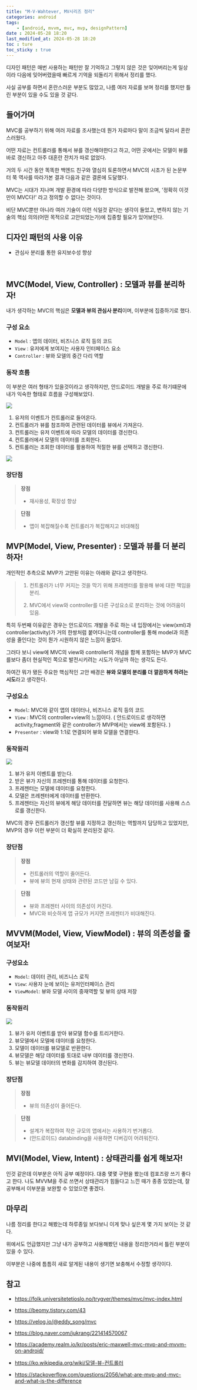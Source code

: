 ```yaml
---
title: "M-V-Wahtever, MV시리즈 정리"
categories: android
tags:
    - [android, mvvm, mvc, mvp, designPattern]
date : 2024-05-28 18:20
last_modified_at: 2024-05-28 18:20
toc : ture
toc_sticky : true
---
```


디자인 패턴은 매번 사용하는 패턴만 잘 기억하고 그렇지 않은 것은 잊어버리는게 일상이라 다음에 잊어버렸을때 빠르게 기억을 되돌리기 위해서 정리를 했다.

사실 공부를 하면서 혼란스러운 부분도 많았고, 나름 여러 자료를 보며 정리를 했지만 틀린 부분이 있을 수도 있을 것 같다.

## 들어가며

MVC를 공부하기 위해 여러 자료를 조사했는데 뭔가 자료마다 말이 조금씩 달라서 혼란스러웠다.

어떤 자료는 컨트롤러를 통해서 뷰를 갱신해야한다고 하고, 어떤 곳에서는 모델이 뷰를 바로 갱신하고 아주 대혼란 잔치가 따로 없었다.

거의 두 시간 동안 똑똑한 백엔드 친구와 열심히 토론하면서 MVC의 시초가 된 논문부터 쭉 역사를 따라가본 결과 다음과 같은 결론에 도달했다.

MVC는 시대가 지나며 개발 환경에 따라 다양한 방식으로 발전해 왔으며, '정확히 이것만이 MVC다!' 라고 정의할 수 없다는 것이다.

비단 MVC뿐만 아니라 여러 기술이 이런 식일것 같다는 생각이 들었고, 변하지 않는 기술의 핵심 의의(어떤 목적으로 고안되었는가)에 집중할 필요가 있어보인다.

## 디자인 패턴의 사용 이유

- 관심사 분리를 통한 유지보수성 향상

<br>

## MVC(Model, View, Controller) : 모델과 뷰를 분리하자!

내가 생각하는 MVC의 핵심은 **모델과 뷰의 관심사 분리**이며, 이부분에 집중하기로 했다.

### 구성 요소

- `Model` : 앱의 데이터, 비즈니스 로직 등의 코드
- `View` : 유저에게 보여지는 사용자 인터페이스 요소
- `Controller` : 뷰와 모델의 중간 다리 역할

### 동작 흐름

이 부분은 여러 형태가 있을것이라고 생각하지만, 안드로이드 개발을 주로 하기떄문에 내가 익숙한 형태로 흐름을 구성해보았다.

![](/assets/image/2024-06-02-16-21-03.png)

1. 유저의 이벤트가 컨트롤러로 들어온다.
2. 컨트롤러가 뷰를 참조하여 관련된 데이터를 뷰에서 가져온다.
3. 컨트롤러는 유저 이벤트에 따라 모델의 데이터를 갱신한다.
4. 컨트롤러에서 모델의 데이터를 조회한다.
5. 컨트롤러는 조회한 데이터를 활용하여 적절한 뷰를 선택하고 갱신한다.

![](/assets/image/2024-05-28-17-05-11.png)

### 장단점

> **장점**
> - 재사용성, 확장성 향상

> **단점**
> - 앱이 복잡해질수록 컨트롤러가 복잡해지고 비대해짐

## MVP(Model, View, Presenter) : 모델과 뷰를 더 분리하자!

개인적인 추측으로 MVP가 고안된 이유는 아래와 같다고 생각한다.

> 1. 컨트롤러가 너무 커지는 것을 막기 위해 프레젠터를 활용해 뷰에 대한 책임을 분리.
> 
> 2. MVC에서 view와 controller를 다른 구성요소로 분리하는 것에 어려움이 있음.

특히 두번째 이유같은 경우는 안드로이드 개발을 주로 하는 내 입장에서는 view(xml)과 controller(activity)가 거의 한쌍처럼 붙어다니는데 controller를 통해 model과 의존성을 줄인다는 것이 뭔가 시원하지 않은 느낌이 들었다.

그러다 보니 view에 MVC의 view와 controller의 개념을 함께 포함하는 MVP가 MVC를보다 좀더 현실적인 쪽으로 발전시키려는 시도가 아닐까 하는 생각도 든다.

하여간 뭐가 됐든 주요한 핵심적인 고안 배경은 **뷰와 모델의 분리를 더 깔끔하게 하려는 시도**라고 생각한다.

### 구성요소

- `Model`: MVC와 같이 앱의 데이터나, 비즈니스 로직 등의 코드
- `View` : MVC의 controller+view의 느낌이다.
    ( 안드로이드로 생각하면 activity,fragment와 같은 controller가 MVP에서는 view에 포함된다. )
- `Presenter` : view와 1:1로 연결되어 뷰와 모델을 연결한다.

<!--![](/assets/image/2024-05-28-17-04-30.png)-->

### 동작원리

![](/assets/image/2024-05-28-17-03-35.png)

1. 뷰가 유저 이벤트를 받는다.
2. 받은 뷰가 자신의 프레젠터를 통해 데이터를 요청한다.
3. 프레젠터는 모델에 데이터를 요청한다.
4. 모델은 프레젠터에게 데이터를 반환한다.
5. 프레젠터는 자신의 뷰에게 해당 데이터를 전달하면 뷰는 해당 데이터를 사용해 스스로를 갱신한다.

MVC의 경우 컨트롤러가 갱신할 뷰를 지정하고 갱신하는 역할까지 담당하고 있었지만, MVP의 경우 이런 부분이 더 확실히 분리된것 같다.

### 장단점

> **장점**
> - 컨트롤러의 역할이 줄어든다.
> - 뷰에 뷰의 현재 상태와 관련된 코드만 남길 수 있다.

> **단점**
> - 뷰와 프레젠터 사이의 의존성이 커진다.
> - MVC와 비슷하게 앱 규모가 커지면 프레젠터가 비대해진다.

## MVVM(Model, View, ViewModel) : 뷰의 의존성을 줄여보자!


### 구성요소

- `Model`: 데이터 관리, 비즈니스 로직
- `View`: 사용자 눈에 보이는 유저인터페이스 관리
- `ViewModel`: 뷰와 모델 사이의 중재역할 및 뷰의 상태 저장

### 동작원리

![](/assets/image/2024-05-28-17-03-04.png)

1. 뷰가 유저 이벤트를 받아 뷰모델 함수를 트리거한다.
2. 뷰모델에서 모델에 데이터를 요청한다.
3. 모델이 데이터를 뷰모델로 반환한다.
4. 뷰모델은 해당 데이터를 토대로 내부 데이터를 갱신한다.
5. 뷰는 뷰모델 데이터의 변화를 감지하여 갱신된다.

### 장단점

> **장점**
> - 뷰의 의존성이 줄어든다.

> **단점**
> - 설계가 복잡하여 작은 규모의 앱에서는 사용하기 번거롭다.
> - (안드로이드) databinding을 사용하면 디버깅이 어려워진다.

## MVI(Model, View, Intent) : 상태관리를 쉽게 해보자!
인것 같은데 이부분은 아직 공부 예정이다.
대충 몇몇 구현을 봤는데 컴포즈랑 쓰기 좋다고 한다.
나도 MVVM을 주로 쓰면서 상태관리가 힘들다고 느낀 때가 종종 있었는데, 잘 공부해서 이부분을 보완할 수 있었으면 좋겠다.

## 마무리

나름 정리를 한다고 해봤는데 하루종일 보다보니 이게 맞나 싶은게 몇 가지 보이는 것 같다.

위에서도 언급했지만 그냥 내가 공부하고 사용해봤던 내용을 정리한거라서 틀린 부분이 있을 수 있다.

이부분은 나중에 틈틈히 새로 알게된 내용이 생기면 보충해서 수정할 생각이다.

## 참고

- https://folk.universitetetioslo.no/trygver/themes/mvc/mvc-index.html

- https://beomy.tistory.com/43

- https://velog.io/@eddy_song/mvc

- https://blog.naver.com/jukrang/221414570067

- https://academy.realm.io/kr/posts/eric-maxwell-mvc-mvp-and-mvvm-on-android/

- https://ko.wikipedia.org/wiki/모델-뷰-컨트롤러

- https://stackoverflow.com/questions/2056/what-are-mvp-and-mvc-and-what-is-the-difference
